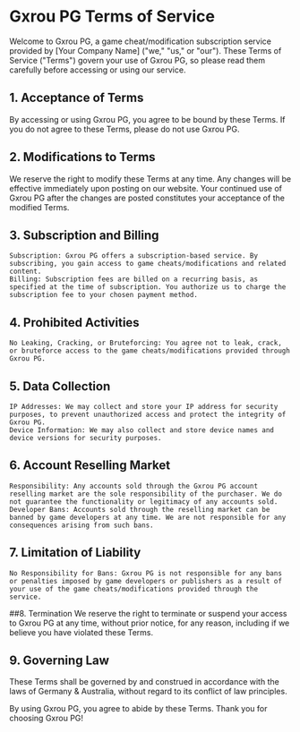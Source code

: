 # Gxrou PG Terms of Service

Welcome to Gxrou PG, a game cheat/modification subscription service provided by [Your Company Name] ("we," "us," or "our"). These Terms of Service ("Terms") govern your use of Gxrou PG, so please read them carefully before accessing or using our service.

## 1. Acceptance of Terms
By accessing or using Gxrou PG, you agree to be bound by these Terms. If you do not agree to these Terms, please do not use Gxrou PG.

## 2. Modifications to Terms
We reserve the right to modify these Terms at any time. Any changes will be effective immediately upon posting on our website. Your continued use of Gxrou PG after the changes are posted constitutes your acceptance of the modified Terms.

## 3. Subscription and Billing

    Subscription: Gxrou PG offers a subscription-based service. By subscribing, you gain access to game cheats/modifications and related content.
    Billing: Subscription fees are billed on a recurring basis, as specified at the time of subscription. You authorize us to charge the subscription fee to your chosen payment method.

## 4. Prohibited Activities

    No Leaking, Cracking, or Bruteforcing: You agree not to leak, crack, or bruteforce access to the game cheats/modifications provided through Gxrou PG.

## 5. Data Collection

    IP Addresses: We may collect and store your IP address for security purposes, to prevent unauthorized access and protect the integrity of Gxrou PG.
    Device Information: We may also collect and store device names and device versions for security purposes.

## 6. Account Reselling Market

    Responsibility: Any accounts sold through the Gxrou PG account reselling market are the sole responsibility of the purchaser. We do not guarantee the functionality or legitimacy of any accounts sold.
    Developer Bans: Accounts sold through the reselling market can be banned by game developers at any time. We are not responsible for any consequences arising from such bans.

## 7. Limitation of Liability

    No Responsibility for Bans: Gxrou PG is not responsible for any bans or penalties imposed by game developers or publishers as a result of your use of the game cheats/modifications provided through the service.

##8. Termination
We reserve the right to terminate or suspend your access to Gxrou PG at any time, without prior notice, for any reason, including if we believe you have violated these Terms.

## 9. Governing Law
These Terms shall be governed by and construed in accordance with the laws of Germany & Australia, without regard to its conflict of law principles.

By using Gxrou PG, you agree to abide by these Terms. Thank you for choosing Gxrou PG!
